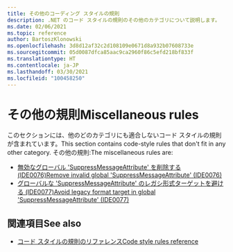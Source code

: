 ```yaml
---
title: その他のコーディング スタイルの規則
description: .NET のコード スタイルの規則のその他のカテゴリについて説明します。
ms.date: 02/06/2021
ms.topic: reference
author: BartoszKlonowski
ms.openlocfilehash: 3d8d12af32c2d108109e0671d8a932b07608733e
ms.sourcegitcommit: 05d0087dfca85aac9ca2960f86c5efd218bf833f
ms.translationtype: HT
ms.contentlocale: ja-JP
ms.lasthandoff: 03/30/2021
ms.locfileid: "100458250"
---
```

# <a name="miscellaneous-rules"></a><span data-ttu-id="37929-103">その他の規則</span><span class="sxs-lookup"><span data-stu-id="37929-103">Miscellaneous rules</span></span>

<span data-ttu-id="37929-104">このセクションには、他のどのカテゴリにも適合しないコード スタイルの規則が含まれています。</span><span class="sxs-lookup"><span data-stu-id="37929-104">This section contains code-style rules that don't fit in any other category.</span></span> <span data-ttu-id="37929-105">その他の規則:</span><span class="sxs-lookup"><span data-stu-id="37929-105">The miscellaneous rules are:</span></span>

- [<span data-ttu-id="37929-106">無効なグローバル 'SuppressMessageAttribute' を削除する (IDE0076)</span><span class="sxs-lookup"><span data-stu-id="37929-106">Remove invalid global 'SuppressMessageAttribute' (IDE0076)</span></span>](ide0076.md)
- [<span data-ttu-id="37929-107">グローバルな 'SuppressMessageAttribute' のレガシ形式ターゲットを避ける (IDE0077)</span><span class="sxs-lookup"><span data-stu-id="37929-107">Avoid legacy format target in global 'SuppressMessageAttribute' (IDE0077)</span></span>](ide0077.md)

## <a name="see-also"></a><span data-ttu-id="37929-108">関連項目</span><span class="sxs-lookup"><span data-stu-id="37929-108">See also</span></span>

- [<span data-ttu-id="37929-109">コード スタイルの規則のリファレンス</span><span class="sxs-lookup"><span data-stu-id="37929-109">Code style rules reference</span></span>](index.md)
